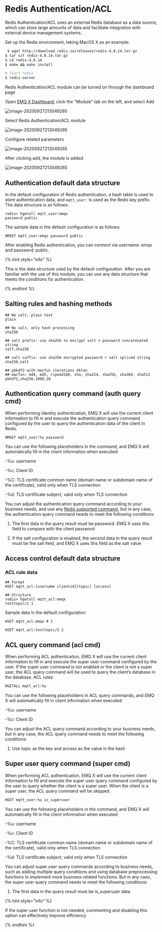 # Redis Authentication/ACL

Redis Authentication/ACL uses an external Redis database as a data source, which can store large amounts of data and facilitate integration with external device management systems.

Set up the Redis environment, taking MacOS X as an example:

```bash
 $ wget http://download.redis.io/releases/redis-4.0.14.tar.gz
$ tar xzf redis-4.0.14.tar.gz
$ cd redis-4.0.14
$ make && make install

# Start redis
$ redis-server
```

Redis Authentication/ACL module can be turned on through the dashboard page

Open [EMQ X Dashboard](http://127.0.0.1:18083/#/modules), click the "Module" tab on the left, and select Add

![image-20200927213049265](./assets/auth_redis1.png)

Select Redis Authentication/ACL module

![image-20200927213049265](./assets/auth_redis2.png)

Configure related parameters

![image-20200927213049265](./assets/auth_redis3.png)

After clicking add, the module is added

![image-20200927213049265](./assets/auth_redis4.png)

## Authentication default data structure

In the default configuration of Redis authentication, a hash table is used to store authentication data, and `mqtt_user:` is used as the Redis key prefix. The data structure is as follows:

```
redis> hgetall mqtt_user:emqx
password public
```

The sample data in the default configuration is as follows:

```
HMSET mqtt_user:emqx password public
```

After enabling Redis authentication, you can connect via username: emqx and password: public.

{% hint style="info" %}

This is the data structure used by the default configuration. After you are familiar with the use of this module, you can use any data structure that meets the conditions for authentication.

{% endhint %}

## Salting rules and hashing methods

```
## No salt, plain text
plain

## No salt, only hash processing
sha256

## salt prefix: use sha256 to encrypt salt + password concatenated string
salt,sha256

## salt suffix: use sha256 encrypted password + salt spliced ​​string
sha256,salt

## pbkdf2 with macfun iterations dklen
## macfun: md4, md5, ripemd160, sha, sha224, sha256, sha384, sha512
pbkdf2,sha256,1000,20
```

## Authentication query command (auth query cmd)

When performing identity authentication, EMQ X will use the current client information to fill in and execute the authentication query command configured by the user to query the authentication data of the client in Redis.

```
HMGET mqtt_user:%u password
```

You can use the following placeholders in the command, and EMQ X will automatically fill in the client information when executed:

-%u: username

-%c: Client ID

-%C: TLS certificate common name (domain name or subdomain name of the certificate), valid only when TLS connection

-%d: TLS certificate subject, valid only when TLS connection

You can adjust the authentication query command according to your business needs, and use any [Redis supported command](http://redisdoc.com/index.html), but in any case, the authentication query command needs to meet the following conditions:

1. The first data in the query result must be password. EMQ X uses this field to compare with the client password

2. If the salt configuration is enabled, the second data in the query result must be the salt field, and EMQ X uses this field as the salt value

## Access control default data structure

### ACL rule data

```
## Format
HSET mqtt_acl:[username clientid][topic] [access]

## Structure
redis> hgetall mqtt_acl:emqx
testtopic/1 1
```

Sample data in the default configuration:

```
HSET mqtt_acl:emqx # 1

HSET mqtt_acl:testtopic/2 2
```

## ACL query command (acl cmd)

When performing ACL authentication, EMQ X will use the current client information to fill in and execute the super user command configured by the user. If the super user command is not enabled or the client is not a super user, the ACL query command will be used to query the client’s database in the database. ACL rules.

```bash
HGETALL mqtt_acl:%u
```

You can use the following placeholders in ACL query commands, and EMQ X will automatically fill in client information when executed:

-%u: username

-%c: Client ID

You can adjust the ACL query command according to your business needs, but in any case, the ACL query command needs to meet the following conditions:

1. Use topic as the key and access as the value in the hash

## Super user query command (super cmd)

When performing ACL authentication, EMQ X will use the current client information to fill and execute the super user query command configured by the user to query whether the client is a super user. When the client is a super user, the ACL query command will be skipped.

```bash
HGET mqtt_user:%u is_superuser
```

You can use the following placeholders in the command, and EMQ X will automatically fill in the client information when executed:

-%u: username

-%c: Client ID

-%C: TLS certificate common name (domain name or subdomain name of the certificate), valid only when TLS connection

-%d: TLS certificate subject, valid only when TLS connection

You can adjust super user query commands according to business needs, such as adding multiple query conditions and using database preprocessing functions to implement more business-related functions. But in any case, the super user query command needs to meet the following conditions:

1. The first data in the query result must be is_superuser data

{% hint style="info" %}

If the super user function is not needed, commenting and disabling this option can effectively improve efficiency

{% endhint %}